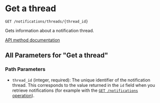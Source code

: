 # Get a thread

`GET /notifications/threads/{thread_id}`

Gets information about a notification thread.

[API method documentation](https://docs.github.com/rest/activity/notifications#get-a-thread)

## All Parameters for "Get a thread"

### Path Parameters

- `thread_id` (integer, required): The unique identifier of the notification thread. This corresponds to the value returned in the `id` field when you retrieve notifications (for example with the [`GET /notifications` operation](https://docs.github.com/rest/activity/notifications#list-notifications-for-the-authenticated-user)).